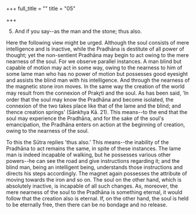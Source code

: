 +++
full_title = ""
title = "05"

+++


5. And if you say--as the man and the stone; thus also.

Here the following view might be urged. Although the soul consists of mere intelligence and is inactive, while the Pradhāna is destitute of all power of thought; yet the non-sentient Pradhāna may begin to act owing to the mere nearness of the soul. For we observe parallel instances. A man blind but capable of motion may act in some way, owing to the nearness to him of some lame man who has no power of motion but possesses good eyesight and assists the blind man with his intelligence. And through the nearness of the magnetic stone iron moves. In the same way the creation of the world may result from the connexion of Prakr̥ti and the soul. As has been said, 'In order that the soul may know the Pradhāna and become isolated, the connexion of the two takes place like that of the lame and the blind; and thence creation springs' (Sānkhya Kā. 21). This means--to the end that the soul may experience the Pradhāna, and for the sake of the soul's emancipation, the Pradhāna enters on action at the beginning of creation, owing to the nearness of the soul.

To this the Sūtra replies 'thus also.' This means--the inability of the Pradhāna to act remains the same, in spite of these instances. The lame man is indeed incapable of walking, but he possesses various other powers--he can see the road and give instructions regarding it; and the blind man, being an intelligent being, understands those instructions and directs his steps accordingly. The magnet again possesses the attribute of moving towards the iron and so on. The soul on the other hand, which is absolutely inactive, is incapable of all such changes. As, moreover, the mere nearness of the soul to the Pradhāna is something eternal, it would follow that the creation also is eternal. If, on the other hand, the soul is held to be eternally free, then there can be no bondage and no release.

